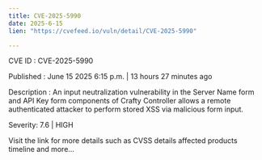 ```yaml
---
title: CVE-2025-5990
date: 2025-6-15
lien: "https://cvefeed.io/vuln/detail/CVE-2025-5990"

---
```


CVE ID : CVE-2025-5990

Published :  June 15
2025
6:15 p.m. | 13 hours
27 minutes ago

Description : An input neutralization vulnerability in the Server Name form and API Key form components of Crafty Controller allows a remote
authenticated attacker to perform stored XSS via malicious form input.

Severity: 7.6 | HIGH

Visit the link for more details
such as CVSS details
affected products
timeline
and more...
